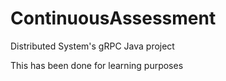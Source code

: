 # ContinuousAssessment
Distributed System's gRPC Java project

This has been done for learning purposes
